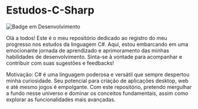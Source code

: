 # Estudos-C-Sharp
![Badge em Desenvolvimento](http://img.shields.io/static/v1?label=STATUS&message=EM%20DESENVOLVIMENTO&color=GREEN&style=for-the-badge)

Olá a todos! Este é o meu repositório dedicado ao registro do meu progresso nos estudos da linguagem C#. Aqui, estou embarcando em uma emocionante jornada de aprendizado e aprimoramento das minhas habilidades de desenvolvimento. Sinta-se à vontade para acompanhar e contribuir com suas sugestões e feedbacks!

Motivação:
C# é uma linguagem poderosa e versátil que sempre despertou minha curiosidade. Seu potencial para criação de aplicações desktop, web e até mesmo jogos é empolgante. Com este repositório, pretendo mergulhar a fundo nesse universo e dominar os conceitos fundamentais, assim como explorar as funcionalidades mais avançadas.
